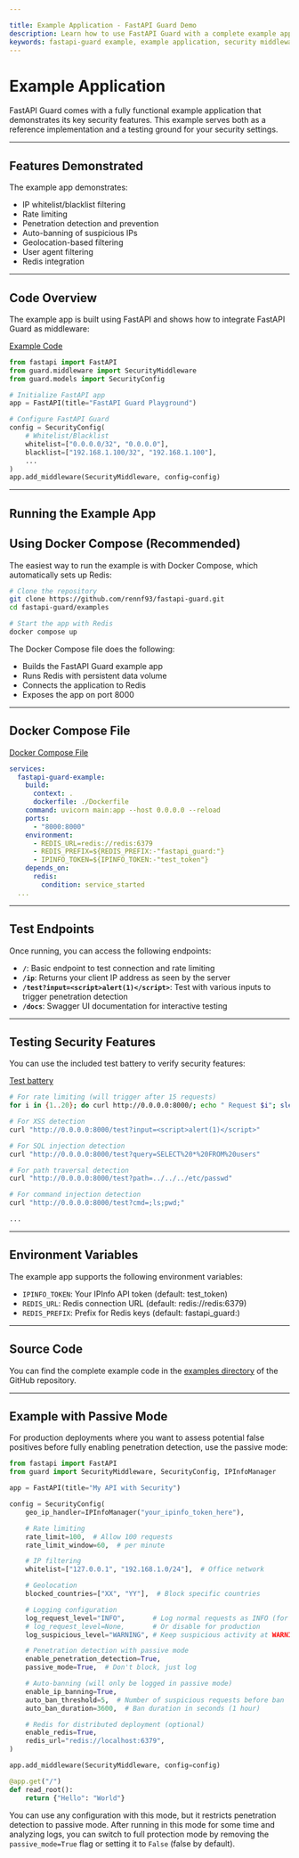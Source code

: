 ```yaml
---

title: Example Application - FastAPI Guard Demo
description: Learn how to use FastAPI Guard with a complete example application
keywords: fastapi-guard example, example application, security middleware demo, docker compose
---
```


Example Application
===================

FastAPI Guard comes with a fully functional example application that demonstrates its key security features. This example serves both as a reference implementation and a testing ground for your security settings.

___

Features Demonstrated
---------------------

The example app demonstrates:

- IP whitelist/blacklist filtering
- Rate limiting
- Penetration detection and prevention
- Auto-banning of suspicious IPs
- Geolocation-based filtering
- User agent filtering
- Redis integration

___

Code Overview
-------------

The example app is built using FastAPI and shows how to integrate FastAPI Guard as middleware:

[Example Code](https://github.com/rennf93/fastapi-guard/blob/master/examples/main.py)

```python
from fastapi import FastAPI
from guard.middleware import SecurityMiddleware
from guard.models import SecurityConfig

# Initialize FastAPI app
app = FastAPI(title="FastAPI Guard Playground")

# Configure FastAPI Guard
config = SecurityConfig(
    # Whitelist/Blacklist
    whitelist=["0.0.0.0/32", "0.0.0.0"],
    blacklist=["192.168.1.100/32", "192.168.1.100"],
    ...
)
app.add_middleware(SecurityMiddleware, config=config)
```

___

Running the Example App
------------------------

Using Docker Compose (Recommended)
-----------------------------------

The easiest way to run the example is with Docker Compose, which automatically sets up Redis:

```bash
# Clone the repository
git clone https://github.com/rennf93/fastapi-guard.git
cd fastapi-guard/examples

# Start the app with Redis
docker compose up
```

The Docker Compose file does the following:
- Builds the FastAPI Guard example app
- Runs Redis with persistent data volume
- Connects the application to Redis
- Exposes the app on port 8000

___

Docker Compose File
-------------------

[Docker Compose File](https://github.com/rennf93/fastapi-guard/blob/master/examples/docker-compose.yml)

```yaml
services:
  fastapi-guard-example:
    build:
      context: .
      dockerfile: ./Dockerfile
    command: uvicorn main:app --host 0.0.0.0 --reload
    ports:
      - "8000:8000"
    environment:
      - REDIS_URL=redis://redis:6379
      - REDIS_PREFIX=${REDIS_PREFIX:-"fastapi_guard:"}
      - IPINFO_TOKEN=${IPINFO_TOKEN:-"test_token"}
    depends_on:
      redis:
        condition: service_started
  ...
```

___

Test Endpoints
--------------

Once running, you can access the following endpoints:

- **`/`**: Basic endpoint to test connection and rate limiting
- **`/ip`**: Returns your client IP address as seen by the server
- **`/test?input=<script>alert(1)</script>`**: Test with various inputs to trigger penetration detection
- **`/docs`**: Swagger UI documentation for interactive testing

___

Testing Security Features
--------------------------

You can use the included test battery to verify security features:

[Test battery](https://github.com/rennf93/fastapi-guard/blob/master/examples/test_battery.txt)

```bash
# For rate limiting (will trigger after 15 requests)
for i in {1..20}; do curl http://0.0.0.0:8000/; echo " Request $i"; sleep 0.2; done

# For XSS detection
curl "http://0.0.0.0:8000/test?input=<script>alert(1)</script>"

# For SQL injection detection
curl "http://0.0.0.0:8000/test?query=SELECT%20*%20FROM%20users"

# For path traversal detection
curl "http://0.0.0.0:8000/test?path=../../../etc/passwd"

# For command injection detection
curl "http://0.0.0.0:8000/test?cmd=;ls;pwd;"

...
```

___

Environment Variables
---------------------

The example app supports the following environment variables:

- `IPINFO_TOKEN`: Your IPInfo API token (default: test_token)
- `REDIS_URL`: Redis connection URL (default: redis://redis:6379)
- `REDIS_PREFIX`: Prefix for Redis keys (default: fastapi_guard:)

___

Source Code
-----------

You can find the complete example code in the [examples directory](https://github.com/rennf93/fastapi-guard/tree/master/examples) of the GitHub repository.

___

Example with Passive Mode
--------------------------

For production deployments where you want to assess potential false positives before fully enabling penetration detection, use the passive mode:

```python
from fastapi import FastAPI
from guard import SecurityMiddleware, SecurityConfig, IPInfoManager

app = FastAPI(title="My API with Security")

config = SecurityConfig(
    geo_ip_handler=IPInfoManager("your_ipinfo_token_here"),

    # Rate limiting
    rate_limit=100,  # Allow 100 requests
    rate_limit_window=60,  # per minute

    # IP filtering
    whitelist=["127.0.0.1", "192.168.1.0/24"],  # Office network

    # Geolocation
    blocked_countries=["XX", "YY"],  # Block specific countries

    # Logging configuration
    log_request_level="INFO",       # Log normal requests as INFO (for development)
    # log_request_level=None,       # Or disable for production
    log_suspicious_level="WARNING", # Keep suspicious activity at WARNING level

    # Penetration detection with passive mode
    enable_penetration_detection=True,
    passive_mode=True,  # Don't block, just log

    # Auto-banning (will only be logged in passive mode)
    enable_ip_banning=True,
    auto_ban_threshold=5,  # Number of suspicious requests before ban
    auto_ban_duration=3600,  # Ban duration in seconds (1 hour)

    # Redis for distributed deployment (optional)
    enable_redis=True,
    redis_url="redis://localhost:6379",
)

app.add_middleware(SecurityMiddleware, config=config)

@app.get("/")
def read_root():
    return {"Hello": "World"}
```

You can use any configuration with this mode, but it restricts penetration detection to passive mode. After running in this mode for some time and analyzing logs, you can switch to full protection mode by removing the `passive_mode=True` flag or setting it to `False` (false by default).
